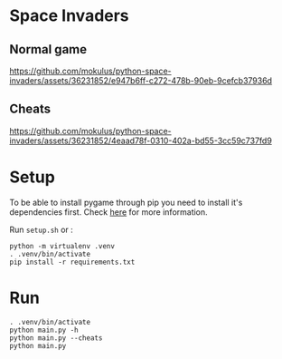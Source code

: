 # Space Invaders

## Normal game

https://github.com/mokulus/python-space-invaders/assets/36231852/e947b6ff-c272-478b-90eb-9cefcb37936d

## Cheats

https://github.com/mokulus/python-space-invaders/assets/36231852/4eaad78f-0310-402a-bd55-3cc59c737fd9

# Setup

To be able to install pygame through pip you need to install it's dependencies first.
Check [here](https://stackoverflow.com/questions/7652385/where-can-i-find-and-install-the-dependencies-for-pygame) for more information.

Run `setup.sh` or :

```
python -m virtualenv .venv
. .venv/bin/activate
pip install -r requirements.txt
```

# Run

```
. .venv/bin/activate
python main.py -h
python main.py --cheats
python main.py
```
